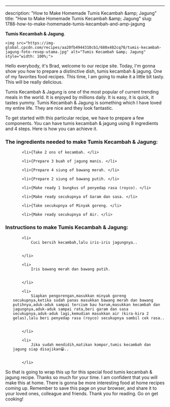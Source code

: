 ---
description: "How to Make Homemade Tumis Kecambah &amp;amp; Jagung"
title: "How to Make Homemade Tumis Kecambah &amp;amp; Jagung"
slug: 1788-how-to-make-homemade-tumis-kecambah-and-amp-jagung

<p>
	<strong>Tumis Kecambah &amp; Jagung</strong>. 
	
</p>
<p>
	
	<img src="https://img-global.cpcdn.com/recipes/aa20fb4944310cb1/680x482cq70/tumis-kecambah-jagung-foto-resep-utama.jpg" alt="Tumis Kecambah &amp; Jagung" style="width: 100%;">
	
	
</p>
<p>
	Hello everybody, it's Brad, welcome to our recipe site. Today, I'm gonna show you how to prepare a distinctive dish, tumis kecambah &amp; jagung. One of my favorites food recipes. This time, I am going to make it a little bit tasty. This will be really delicious.
</p>
	
<p>
	
</p>
<p>
	Tumis Kecambah &amp; Jagung is one of the most popular of current trending meals in the world. It is enjoyed by millions daily. It is easy, it is quick, it tastes yummy. Tumis Kecambah &amp; Jagung is something which I have loved my entire life. They are nice and they look fantastic.
</p>

<p>
To get started with this particular recipe, we have to prepare a few components. You can have tumis kecambah &amp; jagung using 8 ingredients and 4 steps. Here is how you can achieve it.
</p>

<h3>The ingredients needed to make Tumis Kecambah &amp; Jagung:</h3>

<ol>
	
		<li>{Take 2 ons of kecambah. </li>
	
		<li>{Prepare 3 buah of jagung manis. </li>
	
		<li>{Prepare 4 siung of bawang merah. </li>
	
		<li>{Prepare 2 siung of bawang putih. </li>
	
		<li>{Make ready 1 bungkus of penyedap rasa (royco). </li>
	
		<li>{Make ready secukupnya of Garam dan sasa. </li>
	
		<li>{Take secukupnya of Minyak goreng. </li>
	
		<li>{Make ready secukupnya of Air. </li>
	
</ol>
<p>
	
</p>

<h3>Instructions to make Tumis Kecambah &amp; Jagung:</h3>

<ol>
	
		<li>
			Cuci bersih kecambah,lalu iris-iris jagungnya..
			
			
		</li>
	
		<li>
			Iris bawang merah dan bawang putih.
			
			
		</li>
	
		<li>
			Siapkan pengorengan,masukkan minyak goreng secukupnya,ketika sudah panas masukkan bawang merah dan bawang putihnya,aduk-aduk sampai tercium bau harum,masukkan kecambah dan jagungnya,aduk-aduk sampai rata,beri garam dan sasa secukupnya,aduk-aduk lagi,kemudian masukkan air (kira-kira 2 gelas),lalu beri penyedap rasa (royco) secukupnya sambil cek rasa..
			
			
		</li>
	
		<li>
			Jika sudah mendidih,matikan kompor,tumis kecambah dan jagung siap disajikan😁..
			
			
		</li>
	
</ol>

<p>
	
</p>

<p>
	So that is going to wrap this up for this special food tumis kecambah &amp; jagung recipe. Thanks so much for your time. I am confident that you will make this at home. There is gonna be more interesting food at home recipes coming up. Remember to save this page on your browser, and share it to your loved ones, colleague and friends. Thank you for reading. Go on get cooking!
</p>
